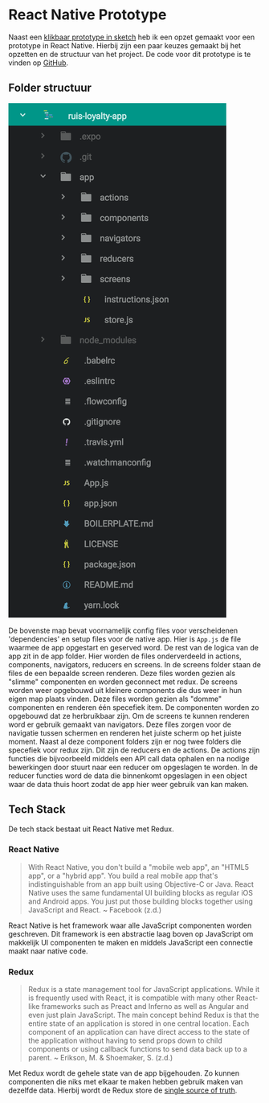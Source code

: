 # React Native Prototype

Naast een [klikbaar prototype in sketch](https://sketch.cloud/s/5xWvE) heb ik een opzet gemaakt voor een prototype in React Native. Hierbij zijn een paar keuzes gemaakt bij het opzetten en de structuur van het project. De code voor dit prototype is te vinden op [GitHub](https://github.com/IanCStewart/ruis-loyalty-app).

## Folder structuur
![Folder Structure](../assets/images/folder-structure.png)

De bovenste map bevat voornamelijk config files voor verscheidenen 'dependencies' en setup files voor de native app. Hier is `App.js` de file waarmee de app opgestart en geserved word. De rest van de logica van de app zit in de app folder. Hier worden de files onderverdeeld in actions, components, navigators, reducers en screens. In de screens folder staan de files de een bepaalde screen renderen. Deze files worden gezien als "slimme" componenten en worden geconnect met redux. De screens worden weer opgebouwd uit kleinere components die dus weer in hun eigen map plaats vinden. Deze files worden gezien als "domme" componenten en renderen één specefiek item. De componenten worden zo opgebouwd dat ze herbruikbaar zijn. Om de screens te kunnen renderen word er gebruik gemaakt van navigators. Deze files zorgen voor de navigatie tussen schermen en renderen het juiste scherm op het juiste moment. Naast al deze component folders zijn er nog twee folders die specefiek voor redux zijn. Dit zijn de reducers en de actions. De actions zijn functies die bijvoorbeeld middels een API call data ophalen en na nodige bewerkingen door stuurt naar een reducer om opgeslagen te worden. In de reducer functies word de data die binnenkomt opgeslagen in een object waar de data thuis hoort zodat de app hier weer gebruik van kan maken.

## Tech Stack
De tech stack bestaat uit React Native met Redux.

### React Native
> With React Native, you don't build a "mobile web app", an "HTML5 app", or a "hybrid app". You build a real mobile app that's indistinguishable from an app built using Objective-C or Java. React Native uses the same fundamental UI building blocks as regular iOS and Android apps. You just put those building blocks together using JavaScript and React. ~ Facebook (z.d.)

React Native is het framework waar alle JavaScript componenten worden geschreven. Dit framework is een abstractie laag boven op JavaScript om makkelijk UI componenten te maken en middels JavaScript een connectie maakt naar native code.

### Redux
> Redux is a state management tool for JavaScript applications. While it is frequently used with React, it is compatible with many other React-like frameworks such as Preact and Inferno as well as Angular and even just plain JavaScript. The main concept behind Redux is that the entire state of an application is stored in one central location. Each component of an application can have direct access to the state of the application without having to send props down to child components or using callback functions to send data back up to a parent. ~ Erikson, M. & Shoemaker, S. (z.d.)

Met Redux wordt de gehele state van de app bijgehouden. Zo kunnen componenten die niks met elkaar te maken hebben gebruik maken van dezelfde data. Hierbij wordt de Redux store de [single source of truth](https://medium.com/@juanguardado/redux-single-source-of-truth-e1fe1fb6ffec).
